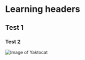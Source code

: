 # Learning headers
## Test 1
### Test 2

![Image of Yaktocat](https://octodex.github.com/images/yaktocat.png)

